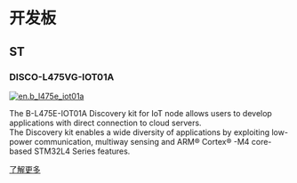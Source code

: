 # 开发板

## ST

### DISCO-L475VG-IOT01A

[![en.b\_l475e\_iot01a](https://img.alicdn.com/tfs/TB1KudtckyWBuNjy0FpXXassXXa-1200-849.png)](http://www.st.com/en/evaluation-tools/b-l475e-iot01a.html)

The B-L475E-IOT01A Discovery kit for IoT node allows users to develop applications with direct connection to cloud servers.  
The Discovery kit enables a wide diversity of applications by exploiting low-power communication, multiway sensing and ARM® Cortex® -M4 core-based STM32L4 Series features.

[了解更多](http://www.st.com/en/evaluation-tools/b-l475e-iot01a.html)

